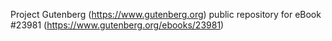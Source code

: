 Project Gutenberg (https://www.gutenberg.org) public repository for eBook #23981 (https://www.gutenberg.org/ebooks/23981)
